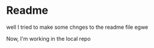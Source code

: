 # Readme 

well I tried to make some chnges to the readme file
egwe

Now, I'm working in the local repo
